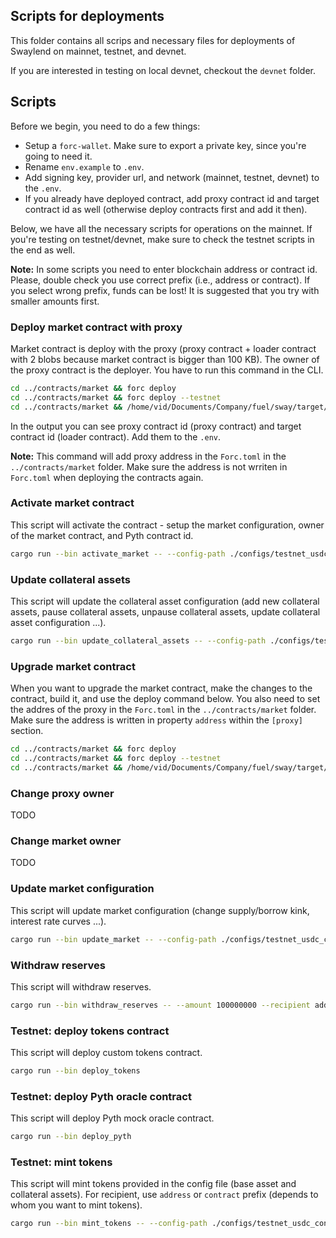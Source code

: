 ## Scripts for deployments

This folder contains all scrips and necessary files for deployments of Swaylend on mainnet, testnet, and devnet.

If you are interested in testing on local devnet, checkout the `devnet` folder.

## Scripts

Before we begin, you need to do a few things:

- Setup a `forc-wallet`. Make sure to export a private key, since you're going to need it.
- Rename `env.example` to `.env`.
- Add signing key, provider url, and network (mainnet, testnet, devnet) to the `.env`.
- If you already have deployed contract, add proxy contract id and target contract id as well (otherwise deploy contracts first and add it then).

Below, we have all the necessary scripts for operations on the mainnet. If you're testing on testnet/devnet, make sure to check the testnet scripts in the end as well.

**Note:** In some scripts you need to enter blockchain address or contract id. Please, double check you use correct prefix (i.e., address or contract). If you select wrong prefix, funds can be lost! It is suggested that you try with smaller amounts first.

### Deploy market contract with proxy

Market contract is deploy with the proxy (proxy contract + loader contract with 2 blobs because market contract is bigger than 100 KB). The owner of the proxy contract is the deployer. You have to run this command in the CLI.

```bash
cd ../contracts/market && forc deploy                                  && cd ../../scripts # mainnet
cd ../contracts/market && forc deploy --testnet                        && cd ../../scripts # testnet
cd ../contracts/market && /home/vid/Documents/Company/fuel/sway/target/debug/forc-deploy --node-url http://127.0.0.1:4000 && cd ../../scripts # devnet
```

In the output you can see proxy contract id (proxy contract) and target contract id (loader contract). Add them to the `.env`.

**Note:** This command will add proxy address in the `Forc.toml` in the `../contracts/market` folder. Make sure the address is not wrriten in ``Forc.toml`` when deploying the contracts again.

### Activate market contract

This script will activate the contract - setup the market configuration, owner of the market contract, and Pyth contract id.

```bash
cargo run --bin activate_market -- --config-path ./configs/testnet_usdc_config.json
```

### Update collateral assets

This script will update the collateral asset configuration (add new collateral assets, pause collateral assets, unpause collateral assets, update collateral asset configuration ...).

```bash
cargo run --bin update_collateral_assets -- --config-path ./configs/testnet_usdc_config.json
```

### Upgrade market contract

When you want to upgrade the market contract, make the changes to the contract, build it, and use the deploy command below. You also need to set the addres of the proxy in the `Forc.toml` in the `../contracts/market` folder. Make sure the address is written in property `address` within the `[proxy]` section.

```bash
cd ../contracts/market && forc deploy                                  && cd ../../scripts # mainnet
cd ../contracts/market && forc deploy --testnet                        && cd ../../scripts # testnet
cd ../contracts/market && /home/vid/Documents/Company/fuel/sway/target/debug/forc-deploy --node-url http://127.0.0.1:4000 && cd ../../scripts # devnet
```

### Change proxy owner

TODO

### Change market owner

TODO

### Update market configuration

This script will update market configuration (change supply/borrow kink, interest rate curves ...).

```bash
cargo run --bin update_market -- --config-path ./configs/testnet_usdc_config.json
```

### Withdraw reserves

This script will withdraw reserves.

```bash
cargo run --bin withdraw_reserves -- --amount 100000000 --recipient address:0x2968d3dd71d8b517fdb57e837c419c58f7404744fb51c16e0e0a2dc18892b1f8
```

### Testnet: deploy tokens contract

This script will deploy custom tokens contract.

```bash
cargo run --bin deploy_tokens
```

### Testnet: deploy Pyth oracle contract

This script will deploy Pyth mock oracle contract.

```bash
cargo run --bin deploy_pyth
```

### Testnet: mint tokens

This script will mint tokens provided in the config file (base asset and collateral assets). For recipient, use `address` or `contract` prefix (depends to whom you want to mint tokens).

```bash
cargo run --bin mint_tokens -- --config-path ./configs/testnet_usdc_config.json --token-contract-id 0xb55fa4f5c9d10d64b272b046e133eac9beab496587e0ed02d5620a69b77b9028 --recipient contract:0x0e5e4311f2ab9bd5dc6ac5d39a363b1488eed59e178367d1702126948951245f --amount 10000000000
```
